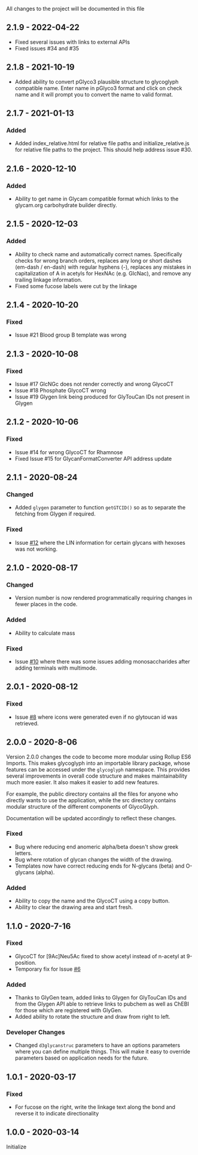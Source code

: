All changes to the project will be documented in this file
## 2.1.9 - 2022-04-22
- Fixed several issues with links to external APIs
- Fixed issues #34 and #35

## 2.1.8 - 2021-10-19
- Added ability to convert pGlyco3 plausible structure to glycoglyph compatible name. Enter name in pGlyco3 format and click on check name and it will prompt you to convert the name to valid format.

## 2.1.7 - 2021-01-13
### Added
- Added index_relative.html for relative file paths and initialize_relative.js for relative file paths to the project. This should help address issue #30.

## 2.1.6 - 2020-12-10
### Added
- Ability to get name in Glycam compatible format which links to the glycam.org carbohydrate builder directly.

## 2.1.5 - 2020-12-03
### Added
- Ability to check name and automatically correct names. Specifically checks for wrong branch orders, replaces any long or short dashes (em-dash / en-dash) with regular hyphens (-), replaces any mistakes in capitalization of A in acetyls for HexNAc (e.g. GlcNac), and remove any trailing linkage information.
- Fixed some fucose labels were cut by the linkage
## 2.1.4 - 2020-10-20
### Fixed
- Issue #21 Blood group B template was wrong

## 2.1.3 - 2020-10-08

### Fixed
- Issue #17 GlcNGc does not render correctly and wrong GlycoCT
- Issue #18 Phosphate GlycoCT wrong
- Issue #19 Glygen link being produced for GlyTouCan IDs not present in Glygen

## 2.1.2 - 2020-10-06

### Fixed
- Issue #14 for wrong GlycoCT for Rhamnose
- Fixed Issue #15 for GlycanFormatConverter API address update 


## 2.1.1 - 2020-08-24

### Changed
- Added `glygen` parameter to function `getGTCID()` so as to separate the fetching from Glygen if required.

### Fixed 
- Issue [#12](https://github.com/akulmehta/GlycoGlyphPublic/issues/12) where the LIN information for certain glycans with hexoses was not working.


## 2.1.0 - 2020-08-17

### Changed
- Version number is now rendered programmatically requiring changes in fewer places in the code.

### Added
- Ability to calculate mass

### Fixed
- Issue [#10](https://github.com/akulmehta/GlycoGlyphPublic/issues/10) where there was some issues adding monosaccharides after adding terminals with multimode.


## 2.0.1 - 2020-08-12

### Fixed
- Issue [#8](https://github.com/akulmehta/GlycoGlyphPublic/issues/8) where icons were generated even if no glytoucan id was retrieved.

## 2.0.0 - 2020-8-06

Version 2.0.0 changes the code to become more modular using Rollup ES6 Imports. This makes glycoglyph into an importable library package, whose features can be accessed under the `glycoglyph` namespace. This provides several improvements in overall code structure and makes maintainability much more easier. It also makes it easier to add new features. 

For example, the public directory contains all the files for anyone who directly wants to use the application, while the src directory contains modular structure of the different components of GlycoGlyph.

Documentation will be updated accordingly to reflect these changes.

### Fixed
- Bug where reducing end anomeric alpha/beta doesn't show greek letters.
- Bug where rotation of glycan changes the width of the drawing.
- Templates now have correct reducing ends for N-glycans (beta) and O-glycans (alpha).

### Added 
- Ability to copy the name and the GlycoCT using a copy button.
- Ability to clear the drawing area and start fresh.

## 1.1.0 - 2020-7-16

### Fixed

- GlycoCT for [9Ac]Neu5Ac fixed to show acetyl instead of n-acetyl at 9-position.
- Temporary fix for Issue [#6](https://github.com/akulmehta/GlycoGlyphPublic/issues/6)

### Added

- Thanks to GlyGen team, added links to Glygen for GlyTouCan IDs and from the Glygen API able to retrieve links to pubchem as well as ChEBI for those which are registered with GlyGen.
- Added ability to rotate the structure and draw from right to left.

### Developer Changes

- Changed `d3glycanstruc` parameters to have an options parameters where you can define multiple things. This will make it easy to override parameters based on application needs for the future.


## 1.0.1 - 2020-03-17

### Fixed

- For fucose on the right, write the linkage text along the bond and reverse it to indicate directionality

## 1.0.0 - 2020-03-14

Initialize

